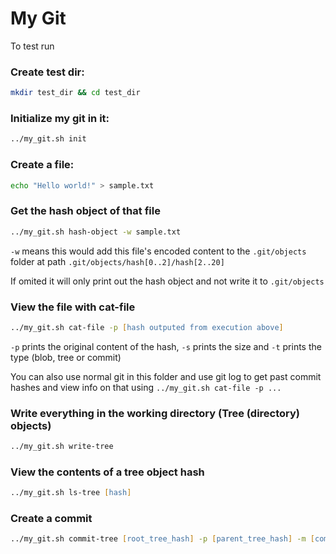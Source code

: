 # My Git

To test run

### Create test dir:

```zsh
mkdir test_dir && cd test_dir
```

### Initialize my git in it:

```zsh
../my_git.sh init
```

### Create a file:

```zsh
echo "Hello world!" > sample.txt
```

### Get the hash object of that file

```zsh
../my_git.sh hash-object -w sample.txt
```

`-w` means this would add this file's encoded content to the `.git/objects` folder at path `.git/objects/hash[0..2]/hash[2..20]`

If omited it will only print out the hash object and not write it to `.git/objects`

### View the file with cat-file

```zsh
../my_git.sh cat-file -p [hash outputed from execution above]
```

`-p` prints the original content of the hash, `-s` prints the size and `-t` prints the type (blob, tree or commit)

You can also use normal git in this folder and use git log to get past commit hashes and view info on that using `../my_git.sh cat-file -p ...`

### Write everything in the working directory (Tree (directory) objects)

```zsh
../my_git.sh write-tree
```

### View the contents of a tree object hash

```zsh
../my_git.sh ls-tree [hash]
```

### Create a commit

```zsh
../my_git.sh commit-tree [root_tree_hash] -p [parent_tree_hash] -m [commit_message]
```
